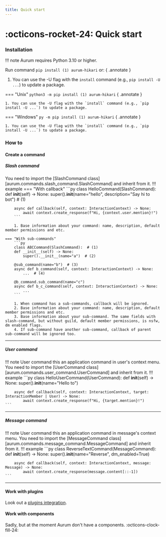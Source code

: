 ```yaml
---
title: Quick start
---
```


# :octicons-rocket-24: Quick start

### Installation

!!! note
    Aurum requires Python 3.10 or higher.

Run command `pip install (1) aurum-hikari` or:
{ .annotate }

1. You can use the -U flag with the `install` command (e.g., `pip install -U ...`) to update a package.

=== "Unix" 
    `python3 -m pip install (1) aurum-hikari`
    { .annotate }
    
    1. You can use the -U flag with the `install` command (e.g., `pip install -U ...`) to update a package.

=== "Windows"
    `py -m pip install (1) aurum-hikari`
    { .annotate }
    
    1. You can use the -U flag with the `install` command (e.g., `pip install -U ...`) to update a package.

### How to
#### Create a command
##### Slash command
You need to import the [SlashCommand class][aurum.commands.slash_command.SlashCommand] and inherit from it.
!!! example
    === "With callback"
        ```py
        class HelloCommand(SlashCommand):
        def __init__(self) -> None:
            super().__init__(name="hello", description="Say hi to bot")  # (1)

        async def callback(self, context: InteractionContext) -> None:
            await context.create_response(f"Hi, {context.user.mention}!")
        ```

        1. Base information about your command: name, description, default member permissions and etc.

    === "With sub-commands"
        ```py
        class ABCCommand(SlashCommand):  # (1)
        def __init__(self) -> None:
            super().__init__(name="a")  # (2)

        @sub_command(name="b")  # (3)
        async def b_command(self, context: InteractionContext) -> None:
            ...  # (4)

        @b_command.sub_command(name="c")
        async def b_c_command(self, context: InteractionContext) -> None:
            ...
        ```
        
        1. When command has a sub-commands, callback will be ignored.
        2. Base information about your command: name, description, default member permissions and etc.
        3. Base information about your sub-command. The same fields with slash-command, but without guild, default member permissions, is nsfw, dm enabled flags.
        4. If sub-command have another sub-command, callback of parent sub-command will be ignored too.

* * *

##### User command
!!! note
    User command this an application command in user's context menu.
You need to import the [UserCommand class][aurum.commands.user_command.UserCommand] and inherit from it.
!!! example
    ```py
    class HelloUserCommand(UserCommand):
        def __init__(self) -> None:
            super().__init__(name="Hello to")

        async def callback(self, context: InteractionContext, target: InteractionMember | User) -> None:
            await context.create_response(f"Hi, {target.mention}!")
    ```

* * *

##### Message command
!!! note
    User command this an application command in message's context menu.
You need to import the [MessageCommand class][aurum.commands.message_command.MessageCommand] and inherit from it.
!!! example
    ```py
    class ReverseTextCommand(MessageCommand):
        def __init__(self) -> None:
            super().__init__(name="Reverse", dm_enabled=True)

        async def callback(self, context: InteractionContext, message: Message) -> None:
            await context.create_response(message.content[::-1])
    ```

* * *


#### Work with plugins
Look out a [plugins integration](reference/integrations/plugins.md).

#### Work with components
Sadly, but at the moment Aurum don't have a components. :octicons-clock-fill-24:
